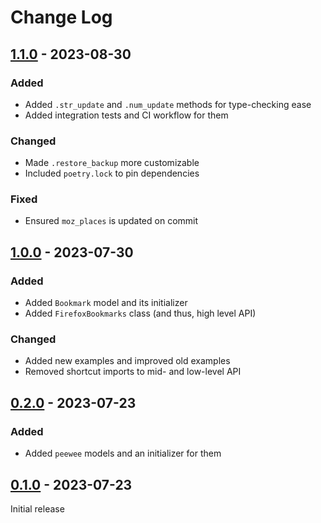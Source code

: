 # Change Log

## [1.1.0](https://github.com/BURG3R5/firefox-bookmarks/releases/tag/1.1.0) - 2023-08-30

### Added

- Added `.str_update` and `.num_update` methods for type-checking ease
- Added integration tests and CI workflow for them

### Changed

- Made `.restore_backup` more customizable
- Included `poetry.lock` to pin dependencies

### Fixed

- Ensured `moz_places` is updated on commit

## [1.0.0](https://github.com/BURG3R5/firefox-bookmarks/releases/tag/1.0.0) - 2023-07-30

### Added

- Added `Bookmark` model and its initializer
- Added `FirefoxBookmarks` class (and thus, high level API)

### Changed

- Added new examples and improved old examples
- Removed shortcut imports to mid- and low-level API

## [0.2.0](https://github.com/BURG3R5/firefox-bookmarks/releases/tag/0.2.0) - 2023-07-23

### Added

- Added `peewee` models and an initializer for them

## [0.1.0](https://github.com/BURG3R5/firefox-bookmarks/releases/tag/0.1.0) - 2023-07-23

Initial release
